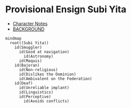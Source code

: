# Provisional Ensign Subi Yita

- [Character Notes](./CHARACTER_NOTES.md)
- [BACKGROUND](./BACKGROUND.md)

```mermaid
mindmap
  root((Subi Yita))
    id(Smuggler)
      id(Good at navigation)
        id(Astronomy)
      id(Maquis)
    id(Bajoran)
      id(Non-religious)
      id(Dislikes the Dominion)
      id(Ambivalent on the Federation)
    id(Deaf)
      id(Unreliable implant)
      id(Linguistics)
      id(Perceptive)
        id(Avoids conflicts)
```
